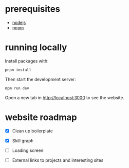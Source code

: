 # prerequisites
- [nodejs](https://nodejs.org/en/download/package-manager)
- [pnpm](https://pnpm.io/installation)

# running locally

Install packages with:
```sh
pnpm install
```

Then start the development server:
```sh
npm run dev
```

Open a new tab in [http://localhost:3000](http://localhost:3000/) to see the website.

# website roadmap

- [x] Clean up boilerplate
- [x] Skill graph
- [ ] Loading screen
- [ ] External links to projects and interesting sites

